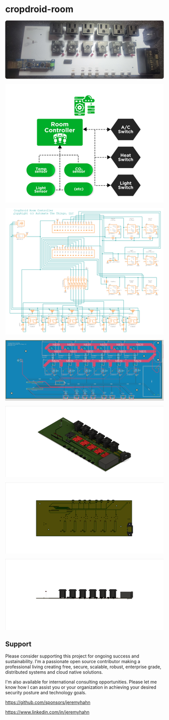 # cropdroid-room

[<img src="images/cropdroid-room-controller.png">](https://github.com/jeremyhahn/cropdroid-room)

[<img src="images/flow.jpg">](https://github.com/jeremyhahn/cropdroid-room)

[<img src="hardware/fusion360/schematic.png">](https://github.com/jeremyhahn/cropdroid-room/blob/master/hardware/fusion360/schematic.png)

[<img src="hardware/fusion360/pcb.png">](https://github.com/jeremyhahn/cropdroid-room/blob/master/hardware/fusion360/pcb.png)

[<img src="hardware/fusion360/top.png">](https://github.com/jeremyhahn/cropdroid-room/blob/master/hardware/fusion360/top.png)

[<img src="hardware/fusion360/bottom.png">](https://github.com/jeremyhahn/cropdroid-room/blob/master/hardware/fusion360/bottom.png)

[<img src="hardware/fusion360/front.png">](https://github.com/jeremyhahn/cropdroid-room/blob/master/hardware/fusion360/front.png)

## Support

Please consider supporting this project for ongoing success and sustainability. I'm a passionate open source contributor making a professional living creating free, secure, scalable, robust, enterprise grade, distributed systems and cloud native solutions.

I'm also available for international consulting opportunities. Please let me know how I can assist you or your organization in achieving your desired security posture and technology goals.

https://github.com/sponsors/jeremyhahn

https://www.linkedin.com/in/jeremyhahn

